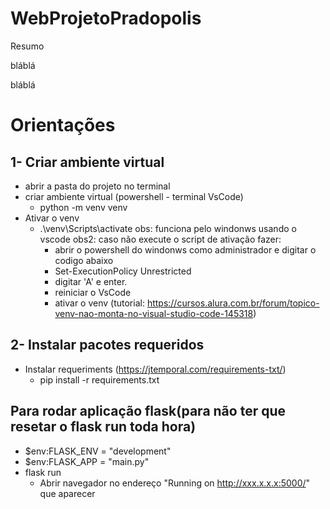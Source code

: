 # WebProjetoPradopolis
Resumo

bláblá

bláblá

# Orientações 

## 1- Criar ambiente virtual
 - abrir a pasta do projeto no terminal
 - criar ambiente virtual (powershell - terminal VsCode)
     - python -m venv venv
 - Ativar o venv
    - .\venv\Scripts\activate
    obs: funciona pelo windonws usando o vscode
    obs2: caso não execute o script de ativação fazer:
        - abrir o powershell do windonws como administrador e digitar o codigo abaixo
        - Set-ExecutionPolicy Unrestricted
        - digitar 'A' e enter.
        - reiniciar o VsCode
        - ativar o venv
        (tutorial: https://cursos.alura.com.br/forum/topico-venv-nao-monta-no-visual-studio-code-145318)

## 2- Instalar pacotes requeridos
 - Instalar requeriments (https://jtemporal.com/requirements-txt/)
    - pip install -r requirements.txt

## Para rodar aplicação flask(para não ter que resetar o flask run toda hora)
 - $env:FLASK_ENV = "development"
 - $env:FLASK_APP = "main.py"
 - flask run
    - Abrir navegador no endereço "Running on http://xxx.x.x.x:5000/" que aparecer